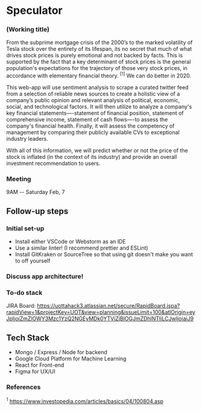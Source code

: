 # Speculator
### (Working title)
From the subprime mortgage crisis of the 2000’s to the marked volatility of Tesla stock over the entirety of its lifespan, its no secret that much of what drives stock prices is purely emotional and not backed by facts. This is supported by the fact that a key determinant of stock prices is the general population's expectations for the trajectory of those very stock prices, in accordance with elementary financial theory. <sup>[1]</sup> We can do better in 2020. 

This web-app will use sentiment analysis to scrape a curated twitter feed from a selection of reliable news sources to create a holistic view of a company’s public opinion and relevant analysis of political, economic, social, and technological factors. It will then utilize <put decided upon financial info api here> to analyze a company's key financial statements—-statement of financial position, statement of comprehensive income, statement of cash flows—-to assess the company's financial health.
Finally, it will assess the competency of management by comparing their publicly available CVs to exceptional industry leaders.
 
With all of this information, we will predict whether or not the price of the stock is inflated (in the context of its industry) and provide an overall investment recommendation to users.

### Meeting
9AM -- Saturday Feb, 7

## Follow-up steps

### Initial set-up
- Install either VSCode or Webstorm as an IDE
- Use a similar linter! (I recommend prettier and ESLint)
- Install GitKraken or SourceTree so that using git doesn't make you want to off yourself

### Discuss app architecture!

### To-do stack
JIRA Board: https://uottahack3.atlassian.net/secure/RapidBoard.jspa?rapidView=1&projectKey=UOT&view=planning&issueLimit=100&atlOrigin=eyJpIjoiZmZlOWY3Mzc1YzQ2NGEyMDk0YTViZjBlOGJmZDhlNTIiLCJwIjoiaiJ9

## Tech Stack
- Mongo / Express / Node for backend
- Google Cloud Platform for Machine Learning
- React for Front-end
- Figma for UX/UI

### References
<sup>1</sup> https://www.investopedia.com/articles/basics/04/100804.asp
